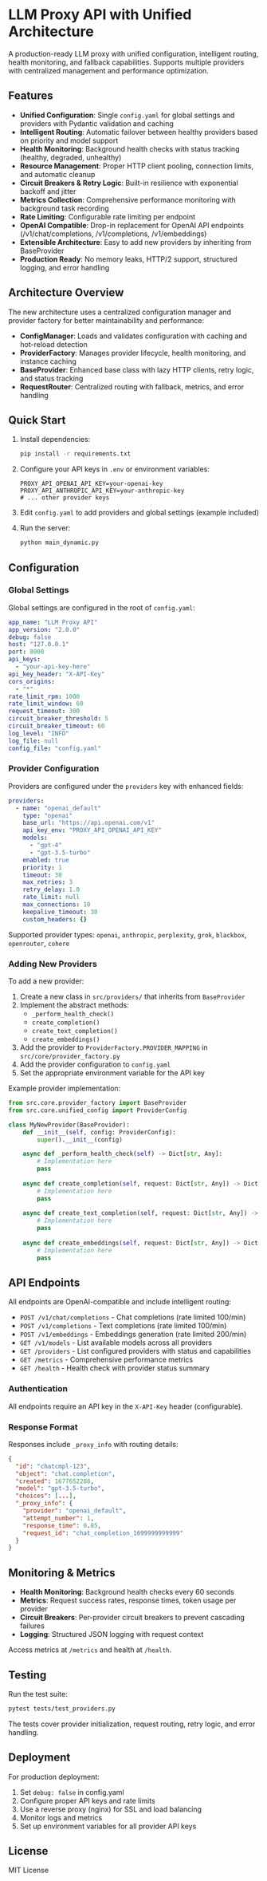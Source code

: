 # LLM Proxy API with Unified Architecture

A production-ready LLM proxy with unified configuration, intelligent routing, health monitoring, and fallback capabilities. Supports multiple providers with centralized management and performance optimization.

## Features

- **Unified Configuration**: Single `config.yaml` for global settings and providers with Pydantic validation and caching
- **Intelligent Routing**: Automatic failover between healthy providers based on priority and model support
- **Health Monitoring**: Background health checks with status tracking (healthy, degraded, unhealthy)
- **Resource Management**: Proper HTTP client pooling, connection limits, and automatic cleanup
- **Circuit Breakers & Retry Logic**: Built-in resilience with exponential backoff and jitter
- **Metrics Collection**: Comprehensive performance monitoring with background task recording
- **Rate Limiting**: Configurable rate limiting per endpoint
- **OpenAI Compatible**: Drop-in replacement for OpenAI API endpoints (/v1/chat/completions, /v1/completions, /v1/embeddings)
- **Extensible Architecture**: Easy to add new providers by inheriting from BaseProvider
- **Production Ready**: No memory leaks, HTTP/2 support, structured logging, and error handling

## Architecture Overview

The new architecture uses a centralized configuration manager and provider factory for better maintainability and performance:

- **ConfigManager**: Loads and validates configuration with caching and hot-reload detection
- **ProviderFactory**: Manages provider lifecycle, health monitoring, and instance caching
- **BaseProvider**: Enhanced base class with lazy HTTP clients, retry logic, and status tracking
- **RequestRouter**: Centralized routing with fallback, metrics, and error handling

## Quick Start

1. Install dependencies:
   ```bash
   pip install -r requirements.txt
   ```

2. Configure your API keys in `.env` or environment variables:
   ```
   PROXY_API_OPENAI_API_KEY=your-openai-key
   PROXY_API_ANTHROPIC_API_KEY=your-anthropic-key
   # ... other provider keys
   ```

3. Edit `config.yaml` to add providers and global settings (example included)

4. Run the server:
   ```bash
   python main_dynamic.py
   ```

## Configuration

### Global Settings

Global settings are configured in the root of `config.yaml`:

```yaml
app_name: "LLM Proxy API"
app_version: "2.0.0"
debug: false
host: "127.0.0.1"
port: 8000
api_keys:
  - "your-api-key-here"
api_key_header: "X-API-Key"
cors_origins:
  - "*"
rate_limit_rpm: 1000
rate_limit_window: 60
request_timeout: 300
circuit_breaker_threshold: 5
circuit_breaker_timeout: 60
log_level: "INFO"
log_file: null
config_file: "config.yaml"
```

### Provider Configuration

Providers are configured under the `providers` key with enhanced fields:

```yaml
providers:
  - name: "openai_default"
    type: "openai"
    base_url: "https://api.openai.com/v1"
    api_key_env: "PROXY_API_OPENAI_API_KEY"
    models:
      - "gpt-4"
      - "gpt-3.5-turbo"
    enabled: true
    priority: 1
    timeout: 30
    max_retries: 3
    retry_delay: 1.0
    rate_limit: null
    max_connections: 10
    keepalive_timeout: 30
    custom_headers: {}
```

Supported provider types: `openai`, `anthropic`, `perplexity`, `grok`, `blackbox`, `openrouter`, `cohere`

### Adding New Providers

To add a new provider:

1. Create a new class in `src/providers/` that inherits from `BaseProvider`
2. Implement the abstract methods:
   - `_perform_health_check()`
   - `create_completion()`
   - `create_text_completion()`
   - `create_embeddings()`
3. Add the provider to `ProviderFactory.PROVIDER_MAPPING` in `src/core/provider_factory.py`
4. Add the provider configuration to `config.yaml`
5. Set the appropriate environment variable for the API key

Example provider implementation:

```python
from src.core.provider_factory import BaseProvider
from src.core.unified_config import ProviderConfig

class MyNewProvider(BaseProvider):
    def __init__(self, config: ProviderConfig):
        super().__init__(config)

    async def _perform_health_check(self) -> Dict[str, Any]:
        # Implementation here
        pass
        
    async def create_completion(self, request: Dict[str, Any]) -> Dict[str, Any]:
        # Implementation here
        pass
        
    async def create_text_completion(self, request: Dict[str, Any]) -> Dict[str, Any]:
        # Implementation here
        pass
        
    async def create_embeddings(self, request: Dict[str, Any]) -> Dict[str, Any]:
        # Implementation here
        pass
```

## API Endpoints

All endpoints are OpenAI-compatible and include intelligent routing:

- `POST /v1/chat/completions` - Chat completions (rate limited 100/min)
- `POST /v1/completions` - Text completions (rate limited 100/min)
- `POST /v1/embeddings` - Embeddings generation (rate limited 200/min)
- `GET /v1/models` - List available models across all providers
- `GET /providers` - List configured providers with status and capabilities
- `GET /metrics` - Comprehensive performance metrics
- `GET /health` - Health check with provider status summary

### Authentication

All endpoints require an API key in the `X-API-Key` header (configurable).

### Response Format

Responses include `_proxy_info` with routing details:

```json
{
  "id": "chatcmpl-123",
  "object": "chat.completion",
  "created": 1677652288,
  "model": "gpt-3.5-turbo",
  "choices": [...],
  "_proxy_info": {
    "provider": "openai_default",
    "attempt_number": 1,
    "response_time": 0.85,
    "request_id": "chat_completion_1699999999999"
  }
}
```

## Monitoring & Metrics

- **Health Monitoring**: Background health checks every 60 seconds
- **Metrics**: Request success rates, response times, token usage per provider
- **Circuit Breakers**: Per-provider circuit breakers to prevent cascading failures
- **Logging**: Structured JSON logging with request context

Access metrics at `/metrics` and health at `/health`.

## Testing

Run the test suite:

```bash
pytest tests/test_providers.py
```

The tests cover provider initialization, request routing, retry logic, and error handling.

## Deployment

For production deployment:

1. Set `debug: false` in config.yaml
2. Configure proper API keys and rate limits
3. Use a reverse proxy (nginx) for SSL and load balancing
4. Monitor logs and metrics
5. Set up environment variables for all provider API keys

## License

MIT License
